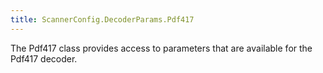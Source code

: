 ```yaml
---
title: ScannerConfig.DecoderParams.Pdf417
---
```


The Pdf417 class provides access to parameters that are available for
 the Pdf417 decoder.


